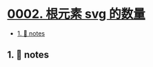 # [0002. 根元素 svg 的数量](https://github.com/Tdahuyou/svg/tree/main/0002.%20%E6%A0%B9%E5%85%83%E7%B4%A0%20svg%20%E7%9A%84%E6%95%B0%E9%87%8F)

<!-- region:toc -->
- [1. 📒 notes](#1--notes)
<!-- endregion:toc -->

## 1. 📒 notes



